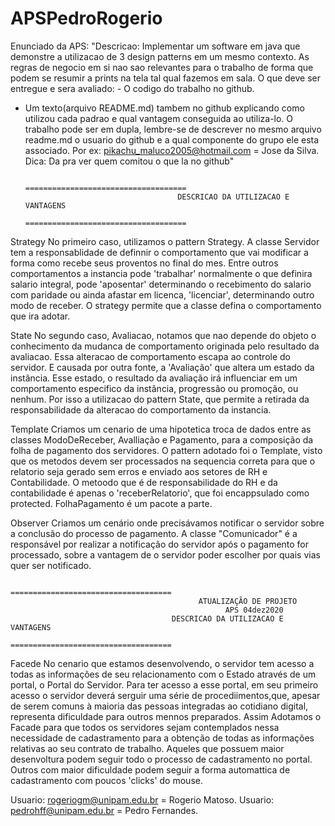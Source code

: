 # APSPedroRogerio

Enunciado da APS:
"Descricao:
Implementar um software em java que demonstre a utilizacao de 3 design patterns em um mesmo contexto.
 As regras de negocio em si nao sao relevantes para o trabalho de forma que podem se resumir a prints na tela
 tal qual fazemos em sala. O que deve ser entregue e sera avaliado: - O codigo do trabalho no github. 
- Um texto(arquivo README.md) tambem no github explicando como utilizou cada padrao e qual vantagem conseguida
 ao utiliza-lo. O trabalho pode ser em dupla, lembre-se de descrever no mesmo arquivo readme.md o usuario do
 github e a qual componente do grupo ele esta associado. Por ex: pikachu_maluco2005@hotmail.com = Jose da Silva.
 Dica: Da pra ver quem comitou o que la no github"

                                        ====================================
                                        DESCRICAO DA UTILIZACAO E VANTAGENS
                                        ====================================
Strategy
No primeiro caso, utilizamos o pattern Strategy. A  classe Servidor tem a responsablidade de definnir o comportamento
que vai modificar a forma como recebe seus proventos no final do mes. Entre outros comportamentos a instancia pode 'trabalhar'
normalmente o que definira salario integral, pode 'aposentar' determinando o recebimento  do salario com paridade ou ainda afastar
em licenca, 'licenciar', determinando outro modo de receber. O strategy permite que a classe defina o comportamento que ira adotar.

State
No segundo caso, Avaliacao, notamos que nao depende do objeto  o conhecimento da mudanca de comportamento originada pelo resultado
da avaliacao. Essa alteracao de comportamento escapa ao controle do servidor. E causada por outra fonte, a 'Avaliação' que
altera um estado da instância. Esse estado, o resultado da avaliação irá influenciar em um comportamento especifico da instância,
progressão ou promoção, ou nenhum. Por isso a utilizacao do pattern State, que permite a retirada da responsabilidade da alteracao
do comportamento da instancia.

Template
Criamos um cenario de uma hipotetica troca de dados entre as classes ModoDeReceber, Avalliação e Pagamento, para a composição da
folha de pagamento dos servidores. O pattern adotado foi o Template, visto que os metodos devem ser processados na sequencia correta 
para que o relatorio seja gerado sem erros e enviado aos setores de RH e Contabilidade. O metoodo que é de responsabilidade do RH e 
da contabilidade é  apenas o 'receberRelatorio', que foi encappsulado como protected. FolhaPagamento é um pacote a parte.

Observer
Criamos um cenário onde precisávamos notificar o servidor sobre a conclusão do processo de pagamento. A classe "Comunicador" é a responsável 
por realizar a notificação do servidor após o pagamento for processado, sobre a vantagem de o servidor poder escolher por
quais vias quer ser notificado.

                                       ====================================
                                              ATUALIZAÇÃO DE PROJETO
                                                    APS 04dez2020
                                        DESCRICAO DA UTILIZACAO E VANTAGENS
                                        ====================================

Facede
No cenario que estamos desenvolvendo, o servidor tem acesso a todas as informações de seu relacionamento com o Estado através de um portal,
o Portal do Servidor. Para ter acesso a esse portal, em seu primeiro acesso o servidor deverá serguir uma série de procediimentos,que, apesar 
de serem comuns à maioria das pessoas integradas ao cotidiano digital, representa dificuldade para outros mennos preparados. Assim Adotamos o Facade
para que todos os servidores sejam contemplados nessa necessidade de cadastramento para a obtenção de todas as informações relativas ao seu contrato
de trabalho. Aqueles que possuem maior desenvoltura podem seguir todo o processo de cadastramento no portal. Outros com maior dificuldade podem seguir
a forma automattica de cadastramento com poucos 'clicks' do mouse.


Usuario: rogeriogm@unipam.edu.br = Rogerio Matoso.
Usuario: pedrohff@unipam.edu.br = Pedro Fernandes.
